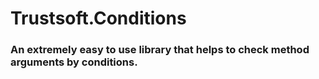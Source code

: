 Trustsoft.Conditions
====================

### An extremely easy to use library that helps to check method arguments by conditions.